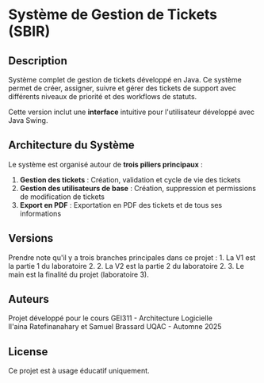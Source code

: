 # Système de Gestion de Tickets (SBIR)

## Description

Système complet de gestion de tickets développé en Java. Ce système permet de créer, assigner, suivre et gérer des tickets de support avec différents niveaux de priorité et des workflows de statuts.

Cette version inclut une **interface** intuitive pour l'utilisateur développé avec Java Swing.

## Architecture du Système

Le système est organisé autour de **trois piliers principaux** :
1. **Gestion des tickets** : Création, validation et cycle de vie des tickets
2. **Gestion des utilisateurs de base** : Création, suppression et permissions de modification de tickets
3. **Export en PDF** : Exportation en PDF des tickets et de tous ses informations

## Versions

Prendre note qu'il y a trois branches principales dans ce projet :
    1. La V1 est la partie 1 du laboratoire 2.
    2. La V2 est la partie 2 du laboratoire 2.
    3. Le main est la finalité du projet (laboratoire 3).

## Auteurs

Projet développé pour le cours GEI311 - Architecture Logicielle  
Il'aina Ratefinanahary et Samuel Brassard
UQAC - Automne 2025

## License

Ce projet est à usage éducatif uniquement.
